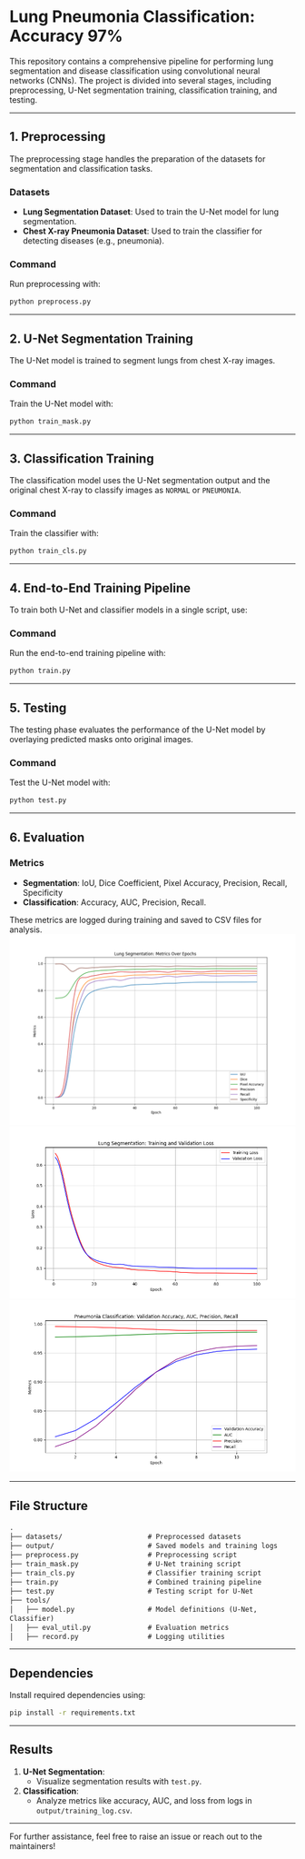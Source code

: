 # Lung Pneumonia Classification: Accuracy 97%

This repository contains a comprehensive pipeline for performing lung segmentation and disease classification using convolutional neural networks (CNNs). The project is divided into several stages, including preprocessing, U-Net segmentation training, classification training, and testing.

---

## **1. Preprocessing**
The preprocessing stage handles the preparation of the datasets for segmentation and classification tasks.

### **Datasets**
- **Lung Segmentation Dataset**: Used to train the U-Net model for lung segmentation.
- **Chest X-ray Pneumonia Dataset**: Used to train the classifier for detecting diseases (e.g., pneumonia).

### **Command**
Run preprocessing with:
```bash
python preprocess.py
```

---

## **2. U-Net Segmentation Training**
The U-Net model is trained to segment lungs from chest X-ray images.

### **Command**
Train the U-Net model with:
```bash
python train_mask.py
```

---

## **3. Classification Training**
The classification model uses the U-Net segmentation output and the original chest X-ray to classify images as `NORMAL` or `PNEUMONIA`.


### **Command**
Train the classifier with:
```bash
python train_cls.py
```

---

## **4. End-to-End Training Pipeline**
To train both U-Net and classifier models in a single script, use:

### **Command**
Run the end-to-end training pipeline with:
```bash
python train.py
```

---

## **5. Testing**
The testing phase evaluates the performance of the U-Net model by overlaying predicted masks onto original images.

### **Command**
Test the U-Net model with:
```bash
python test.py
```

---

## **6. Evaluation**

### **Metrics**
- **Segmentation**: IoU, Dice Coefficient, Pixel Accuracy, Precision, Recall, Specificity
- **Classification**: Accuracy, AUC, Precision, Recall.

These metrics are logged during training and saved to CSV files for analysis.
![Segmentation Metrics](img/segmentation_metrics_plot.png)
![Segmentation Losses](img/unet_loss_plot.png)
![Segmentation Metrics](img/validation_metrics_plot.png)

---

## **File Structure**
```
.
├── datasets/                     # Preprocessed datasets
├── output/                       # Saved models and training logs
├── preprocess.py                 # Preprocessing script
├── train_mask.py                 # U-Net training script
├── train_cls.py                  # Classifier training script
├── train.py                      # Combined training pipeline
├── test.py                       # Testing script for U-Net
├── tools/
│   ├── model.py                  # Model definitions (U-Net, Classifier)
│   ├── eval_util.py              # Evaluation metrics
│   ├── record.py                 # Logging utilities
```

---

## **Dependencies**
Install required dependencies using:
```bash
pip install -r requirements.txt
```

---

## **Results**
1. **U-Net Segmentation**:
    - Visualize segmentation results with `test.py`.
2. **Classification**:
    - Analyze metrics like accuracy, AUC, and loss from logs in `output/training_log.csv`.

---

For further assistance, feel free to raise an issue or reach out to the maintainers!

